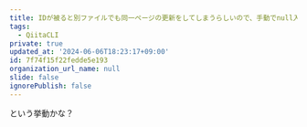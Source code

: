 ```yaml
---
title: IDが被ると別ファイルでも同一ページの更新をしてしまうらしいので、手動でnull入れる
tags:
  - QiitaCLI
private: true
updated_at: '2024-06-06T18:23:17+09:00'
id: 7f74f15f22fedde5e193
organization_url_name: null
slide: false
ignorePublish: false
---
```


という挙動かな？
